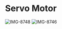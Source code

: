 # Servo Motor

![IMG-8748](https://user-images.githubusercontent.com/109734102/183617380-e8f4e8a7-1fbf-4f61-8100-7aff831dc5ad.jpg)
![IMG-8746](https://user-images.githubusercontent.com/109734102/183958542-5007bfab-2fc9-409b-838a-ebb6c310e97d.jpg)

